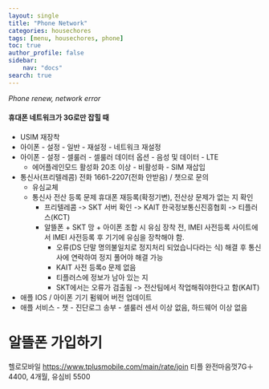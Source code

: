 ```yaml
---
layout: single
title: "Phone Network"
categories: housechores
tags: [menu, housechores, phone]
toc: true
author_profile: false
sidebar:
    nav: "docs"
search: true
---
```


*Phone renew, network error*

#### 휴대폰 네트워크가 3G로만 잡힐 때

- USIM 재장착
- 아이폰 - 설정 - 일반 - 재설정 - 네트워크 재설정
- 아이폰 - 설정 - 셀룰러 - 셀룰러 데이터 옵션 - 음성 및 데이터 - LTE 
    - 에어플레인모드 활성화 20초 이상 - 비활성화 - SIM 재삽입
- 통신사(프리텔레콤) 전화 1661-2207(전화 안받음) / 챗으로 문의
    - 유심교체
    - 통신사 전산 등록 문제 휴대폰 재등록(확정기변), 전산상 문제가 없는 지 확인 
        - 프리텔레콤 -> SKT 서버 확인 -> KAIT 한국정보통신진흥협회 -> 티플러스(KCT)
        - 알뜰폰 + SKT 망 + 아이폰 조합 시 유심 장착 전, IMEI 사전등록 사이트에서 IMEI 사전등록 후 기기에 유심을 장착해야 함. 
            - 오류(DS 단말 명의불일치로 정지처리 되었습니다라는 식) 해결 후 통신사에 연락하여 정지 풀어야 해결 가능 
            - KAIT 사전 등록o 문제 없음
            - 티플러스에 정보가 남아 있는 지
            - SKT에서는 오류가 검출됨 -> 전산팀에서 작업해줘야한다고 함(KAIT) 
- 애플 IOS / 아이폰 기기 펌웨어 버전 업데이트   
- 애플 서비스 - 챗 - 진단로그 송부 - 셀룰러 센서 이상 없음, 하드웨어 이상 없음


# 알뜰폰 가입하기
헬로모바일
https://www.tplusmobile.com/main/rate/join
티플 완전마음껏7G＋ 4400, 4개월, 유심비 5500